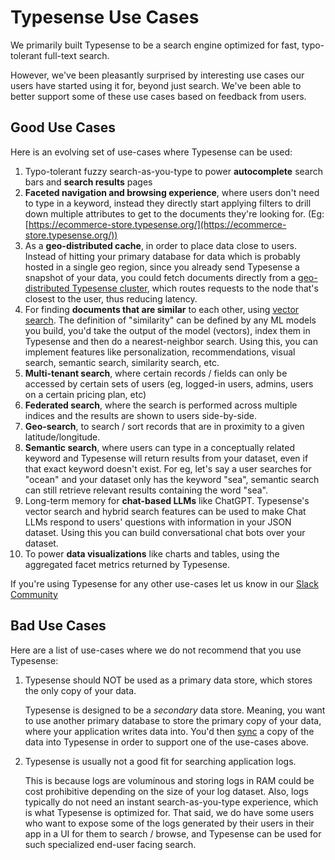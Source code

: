 # Typesense Use Cases

We primarily built Typesense to be a search engine optimized for fast, typo-tolerant full-text search. 

However, we've been pleasantly surprised by interesting use cases our users have started using it for, beyond just search.
We've been able to better support some of these use cases based on feedback from users. 

## Good Use Cases

Here is an evolving set of use-cases where Typesense can be used:

1. Typo-tolerant fuzzy search-as-you-type to power **autocomplete** search bars and **search results** pages
2. **Faceted navigation and browsing experience**, where users don't need to type in a keyword, instead they directly start applying filters to drill down multiple attributes to get to the documents they're looking for. (Eg: [https://ecommerce-store.typesense.org/](https://ecommerce-store.typesense.org/))
3. As a **geo-distributed cache**, in order to place data close to users. Instead of hitting your primary database for data which is probably hosted in a single geo region, since you already send Typesense a snapshot of your data, you could fetch documents directly from a [geo-distributed Typesense cluster](../guide/typesense-cloud/search-delivery-network.md), which routes requests to the node that's closest to the user, thus reducing latency.
4. For finding **documents that are similar** to each other, using [vector search](https://github.com/typesense/typesense/issues/207#issuecomment-1284501703). The definition of "similarity" can be defined by any ML models you build, you'd take the output of the model (vectors), index them in Typesense and then do a nearest-neighbor search.
   Using this, you can implement features like personalization, recommendations, visual search, semantic search, similarity search, etc.
5. **Multi-tenant search**, where certain records / fields can only be accessed by certain sets of users (eg, logged-in users, admins, users on a certain pricing plan, etc)
6. **Federated search**, where the search is performed across multiple indices and the results are shown to users side-by-side.
7. **Geo-search**, to search / sort records that are in proximity to a given latitude/longitude.
8. **Semantic search**, where users can type in a conceptually related keyword and Typesense will return results from your dataset, even if that exact keyword doesn't exist. For eg, let's say a user searches for "ocean" and your dataset only has the keyword "sea", semantic search can still retrieve relevant results containing the word "sea".
9. Long-term memory for **chat-based LLMs** like ChatGPT. Typesense's vector search and hybrid search features can be used to make Chat LLMs respond to users' questions with information in your JSON dataset. Using this you can build conversational chat bots over your dataset.
10. To power **data visualizations** like charts and tables, using the aggregated facet metrics returned by Typesense.


If you're using Typesense for any other use-cases let us know in our [Slack Community](https://join.slack.com/t/typesense-community/shared_invite/zt-2otyo41xs-tbZNeeC6F37_FKftAdUc5A)

## Bad Use Cases

Here are a list of use-cases where we do not recommend that you use Typesense:

1. Typesense should NOT be used as a primary data store, which stores the only copy of your data.
 
   Typesense is designed to be a _secondary_ data store. 
   Meaning, you want to use another primary database to store the primary copy of your data, where your application writes data into.
   You'd then [sync](../guide/syncing-data-into-typesense.md) a copy of the data into Typesense in order to support one of the use-cases above.

2. Typesense is usually not a good fit for searching application logs.

   This is because logs are voluminous and storing logs in RAM could be cost prohibitive depending on the size of your log dataset. 
   Also, logs typically do not need an instant search-as-you-type experience, which is what Typesense is optimized for.
   That said, we do have some users who want to expose some of the logs generated by their users in their app in a UI for them to search / browse, and Typesense can be used for such specialized end-user facing search.
